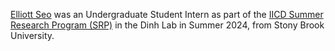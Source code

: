 [Elliott Seo](https://www.linkedin.com/in/elliott-seo/) was an Undergraduate Student Intern as part of the [IICD Summer Research Program (SRP)](https://cancerdynamics.columbia.edu/summer-research-internship) in the Dinh Lab in Summer 2024, from Stony Brook University.